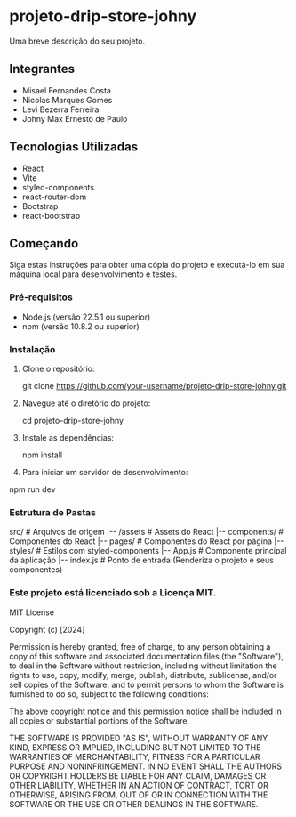 # projeto-drip-store-johny

Uma breve descrição do seu projeto.

<!-- ## Funcionalidades

- Funcionalidade 1
- Funcionalidade 2
- ... -->

## Integrantes 
- Misael Fernandes Costa
- Nicolas Marques Gomes
- Levi Bezerra Ferreira
- Johny Max Ernesto de Paulo

## Tecnologias Utilizadas

- React
- Vite
- styled-components
- react-router-dom
- Bootstrap
- react-bootstrap

## Começando

Siga estas instruções para obter uma cópia do projeto e executá-lo em sua máquina local para desenvolvimento e testes.

### Pré-requisitos

- Node.js (versão 22.5.1 ou superior)
- npm (versão 10.8.2 ou superior)

### Instalação

1. Clone o repositório:

   git clone https://github.com/your-username/projeto-drip-store-johny.git

2. Navegue até o diretório do projeto:

    cd projeto-drip-store-johny

3. Instale as dependências:

    npm install

4. Para iniciar um servidor de desenvolvimento:

npm run dev

### Estrutura de Pastas

src/                  # Arquivos de origem
|-- /assets           # Assets do React
|-- components/       # Componentes do React
|-- pages/            # Componentes do React por página
|-- styles/           # Estilos com styled-components
|-- App.js            # Componente principal da aplicação
|-- index.js          # Ponto de entrada (Renderiza o projeto e seus componentes)


### Este projeto está licenciado sob a Licença MIT.

MIT License

Copyright (c) [2024]

Permission is hereby granted, free of charge, to any person obtaining a copy
of this software and associated documentation files (the "Software"), to deal
in the Software without restriction, including without limitation the rights
to use, copy, modify, merge, publish, distribute, sublicense, and/or sell
copies of the Software, and to permit persons to whom the Software is
furnished to do so, subject to the following conditions:

The above copyright notice and this permission notice shall be included in all
copies or substantial portions of the Software.

THE SOFTWARE IS PROVIDED "AS IS", WITHOUT WARRANTY OF ANY KIND, EXPRESS OR
IMPLIED, INCLUDING BUT NOT LIMITED TO THE WARRANTIES OF MERCHANTABILITY,
FITNESS FOR A PARTICULAR PURPOSE AND NONINFRINGEMENT. IN NO EVENT SHALL THE
AUTHORS OR COPYRIGHT HOLDERS BE LIABLE FOR ANY CLAIM, DAMAGES OR OTHER
LIABILITY, WHETHER IN AN ACTION OF CONTRACT, TORT OR OTHERWISE, ARISING FROM,
OUT OF OR IN CONNECTION WITH THE SOFTWARE OR THE USE OR OTHER DEALINGS IN THE
SOFTWARE.
